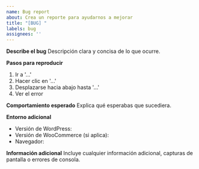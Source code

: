 ```yaml
---
name: Bug report
about: Crea un reporte para ayudarnos a mejorar
title: "[BUG] "
labels: bug
assignees: ''
---
```


**Describe el bug**
Descripción clara y concisa de lo que ocurre.

**Pasos para reproducir**
1. Ir a '...'
2. Hacer clic en '...'
3. Desplazarse hacia abajo hasta '...'
4. Ver el error

**Comportamiento esperado**
Explica qué esperabas que sucediera.

**Entorno adicional**
- Versión de WordPress:
- Versión de WooCommerce (si aplica):
- Navegador:

**Información adicional**
Incluye cualquier información adicional, capturas de pantalla o errores de consola.
